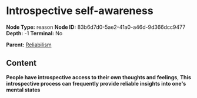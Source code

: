 # Introspective self-awareness

**Node Type:** reason
**Node ID:** 83b6d7d0-5ae2-41a0-a46d-9d366dcc9477
**Depth:** -1
**Terminal:** No

**Parent:** [Reliabilism](reliabilism.md)

## Content

**People have introspective access to their own thoughts and feelings**, **This introspective process can frequently provide reliable insights into one's mental states**
